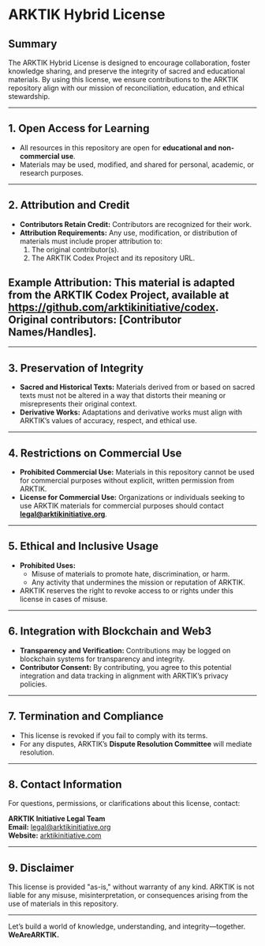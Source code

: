 # **ARKTIK Hybrid License**

## **Summary**
The ARKTIK Hybrid License is designed to encourage collaboration, foster knowledge sharing, and preserve the integrity of sacred and educational materials. By using this license, we ensure contributions to the ARKTIK repository align with our mission of reconciliation, education, and ethical stewardship.

---

## **1. Open Access for Learning**
- All resources in this repository are open for **educational and non-commercial use**.
- Materials may be used, modified, and shared for personal, academic, or research purposes.

---

## **2. Attribution and Credit**
- **Contributors Retain Credit:** Contributors are recognized for their work.
- **Attribution Requirements:** Any use, modification, or distribution of materials must include proper attribution to:
  1. The original contributor(s).
  2. The ARKTIK Codex Project and its repository URL.

Example Attribution:
This material is adapted from the ARKTIK Codex Project, available at https://github.com/arktikinitiative/codex.
Original contributors: [Contributor Names/Handles].
---
---

## **3. Preservation of Integrity**
- **Sacred and Historical Texts:** Materials derived from or based on sacred texts must not be altered in a way that distorts their meaning or misrepresents their original context.
- **Derivative Works:** Adaptations and derivative works must align with ARKTIK’s values of accuracy, respect, and ethical use.

---

## **4. Restrictions on Commercial Use**
- **Prohibited Commercial Use:** Materials in this repository cannot be used for commercial purposes without explicit, written permission from ARKTIK.
- **License for Commercial Use:** Organizations or individuals seeking to use ARKTIK materials for commercial purposes should contact **legal@arktikinitiative.org**.

---

## **5. Ethical and Inclusive Usage**
- **Prohibited Uses:**
  - Misuse of materials to promote hate, discrimination, or harm.
  - Any activity that undermines the mission or reputation of ARKTIK.
- ARKTIK reserves the right to revoke access to or rights under this license in cases of misuse.

---

## **6. Integration with Blockchain and Web3**
- **Transparency and Verification:** Contributions may be logged on blockchain systems for transparency and integrity.
- **Contributor Consent:** By contributing, you agree to this potential integration and data tracking in alignment with ARKTIK’s privacy policies.

---

## **7. Termination and Compliance**
- This license is revoked if you fail to comply with its terms.
- For any disputes, ARKTIK’s **Dispute Resolution Committee** will mediate resolution.

---

## **8. Contact Information**
For questions, permissions, or clarifications about this license, contact:

**ARKTIK Initiative Legal Team**  
**Email:** legal@arktikinitiative.org  
**Website:** [arktikinitiative.com](https://arktikinitiative.com)

---

## **9. Disclaimer**
This license is provided "as-is," without warranty of any kind. ARKTIK is not liable for any misuse, misinterpretation, or consequences arising from the use of materials in this repository.

---

Let’s build a world of knowledge, understanding, and integrity—together.  
**WeAreARKTIK.**
